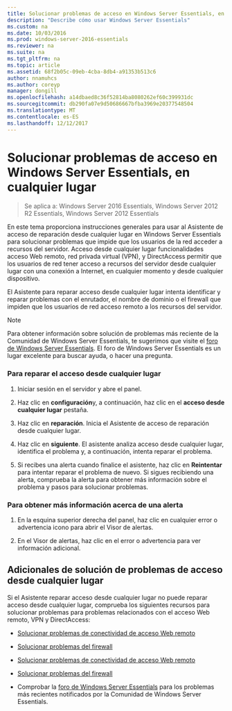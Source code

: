 ```yaml
---
title: Solucionar problemas de acceso en Windows Server Essentials, en cualquier lugar
description: "Describe cómo usar Windows Server Essentials"
ms.custom: na
ms.date: 10/03/2016
ms.prod: windows-server-2016-essentials
ms.reviewer: na
ms.suite: na
ms.tgt_pltfrm: na
ms.topic: article
ms.assetid: 68f2b05c-09eb-4cba-8db4-a91353b513c6
author: nnamuhcs
ms.author: coreyp
manager: dongill
ms.openlocfilehash: a14dbaed8c36f52814ba8080262ef60c399931dc
ms.sourcegitcommit: db290fa07e9d50686667bfba3969e20377548504
ms.translationtype: MT
ms.contentlocale: es-ES
ms.lasthandoff: 12/12/2017
---
```

# <a name="troubleshoot-anywhere-access-in-windows-server-essentials"></a>Solucionar problemas de acceso en Windows Server Essentials, en cualquier lugar

>Se aplica a: Windows Server 2016 Essentials, Windows Server 2012 R2 Essentials, Windows Server 2012 Essentials

En este tema proporciona instrucciones generales para usar al Asistente de acceso de reparación desde cualquier lugar en Windows Server Essentials para solucionar problemas que impide que los usuarios de la red acceder a recursos del servidor. Acceso desde cualquier lugar funcionalidades acceso Web remoto, red privada virtual (VPN), y DirectAccess permitir que los usuarios de red tener acceso a recursos del servidor desde cualquier lugar con una conexión a Internet, en cualquier momento y desde cualquier dispositivo.  
  
 El Asistente para reparar acceso desde cualquier lugar intenta identificar y reparar problemas con el enrutador, el nombre de dominio o el firewall que impiden que los usuarios de red acceso remoto a los recursos del servidor.  
  
> [!NOTE]
>  Para obtener información sobre solución de problemas más reciente de la Comunidad de Windows Server Essentials, te sugerimos que visite el [foro de Windows Server Essentials](https://social.technet.microsoft.com/Forums/winserveressentials/threads). El foro de Windows Server Essentials es un lugar excelente para buscar ayuda, o hacer una pregunta.  
  
### <a name="to-repair-anywhere-access"></a>Para reparar el acceso desde cualquier lugar  
  
1.  Iniciar sesión en el servidor y abre el panel.  
  
2.  Haz clic en **configuración**y, a continuación, haz clic en el **acceso desde cualquier lugar** pestaña.  
  
3.  Haz clic en **reparación**. Inicia el Asistente de acceso de reparación desde cualquier lugar.  
  
4.  Haz clic en **siguiente**. El asistente analiza acceso desde cualquier lugar, identifica el problema y, a continuación, intenta reparar el problema.  
  
5.  Si recibes una alerta cuando finalice el asistente, haz clic en **Reintentar** para intentar reparar el problema de nuevo. Si sigues recibiendo una alerta, comprueba la alerta para obtener más información sobre el problema y pasos para solucionar problemas.  
  
### <a name="to-get-more-information-about-an-alert"></a>Para obtener más información acerca de una alerta  
  
1.  En la esquina superior derecha del panel, haz clic en cualquier error o advertencia icono para abrir el Visor de alertas.  
  
2.  En el Visor de alertas, haz clic en el error o advertencia para ver información adicional.  
  
## <a name="additional-troubleshooting-for-anywhere-access"></a>Adicionales de solución de problemas de acceso desde cualquier lugar  
 Si el Asistente reparar acceso desde cualquier lugar no puede reparar acceso desde cualquier lugar, comprueba los siguientes recursos para solucionar problemas para problemas relacionados con el acceso Web remoto, VPN y DirectAccess:  
  

-   [Solucionar problemas de conectividad de acceso Web remoto](Troubleshoot-Remote-Web-Access-connectivity-in-Windows-Server-Essentials.md)  
  
-   [Solucionar problemas del firewall](Troubleshoot-your-firewall-in-Windows-Server-Essentials.md)  

-   [Solucionar problemas de conectividad de acceso Web remoto](../support/Troubleshoot-Remote-Web-Access-connectivity-in-Windows-Server-Essentials.md)  
  
-   [Solucionar problemas del firewall](../support/Troubleshoot-your-firewall-in-Windows-Server-Essentials.md)  

  
-   Comprobar la [foro de Windows Server Essentials](https://social.technet.microsoft.com/Forums/winserveressentials/threads) para los problemas más recientes notificados por la Comunidad de Windows Server Essentials.
